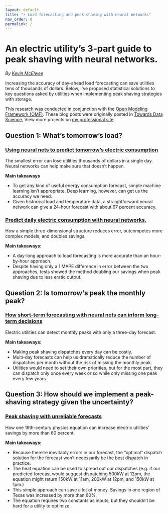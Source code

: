 ```yaml
---
layout: default
title: "⚡️ Load forecasting and peak shaving with neural networks"
nav_order: 0
permalink: /
---
```


# An electric utility’s 3-part guide to peak shaving with neural networks.

*By [Kevin McElwee](https://www.kmcelwee.com)*

Increasing the accuracy of day-ahead load forecasting can save utilities 
tens of thousands of dollars. Below, I've proposed statistical solutions to key questions asked
by utilities when implementing peak shaving strategies with storage.

This research was conducted in conjunction with the [Open Modeling Framework (OMF)](https://omf.coop/).
These blog posts were originally posted in [Towards Data Science.](https://towardsdatascience.com/an-electric-utilitys-3-part-guide-to-peak-shaving-with-neural-networks-de5c7752d946)
View more projects on [my professional site](https://www.kmcelwee.com/).

## Question 1: What’s tomorrow’s load?

### [Using neural nets to predict tomorrow’s electric consumption](simple-load-forecasting.html)
The smallest error can lose utilities thousands of dollars in a single day. Neural networks can help make sure that doesn’t happen.

**Main takeaways**

* To get any kind of useful energy consumption forecast, simple machine learning isn’t appropriate. Deep learning, however, can get us the accuracy we need.
* Given historical load and temperature data, a straightforward neural network can give a 24-hour forecast with about 97 percent accuracy.

### [Predict daily electric consumption with neural networks.](day-long-load-forecasting.html)
How a simple three-dimensional structure reduces error, outcompetes more complex models, and doubles savings.

**Main takeaways:**

* A day-long approach to load forecasting is more accurate than an hour-by-hour approach.
* Despite having only a 1 MAPE difference in error between the two approaches, tests showed the method doubling our savings when peak shaving due to less eratic output.


## Question 2: Is tomorrow's peak the monthly peak?

### [How short-term forecasting with neural nets can inform long-term decisions](predict-monthly-peak.html)

Electric utilities can detect monthly peaks with only a three-day forecast.

**Main takeaways:**

* Making peak shaving dispatches every day can be costly.
* Multi-day forecasts can help us dramatically reduce the number of dispatches per month without the risk of missing the monthly peak.
* Utilities would need to set their own priorities, but for the most part, they can dispatch only once every week or so while only missing one peak every few years.


## Question 3: How should we implement a peak-shaving strategy given the uncertainty?

### [Peak shaving with unreliable forecasts](calculate-uncertainty.html)
How one 19th-century physics equation can increase electric utilities’ savings by more than 60 percent.

**Main takeaways:**

* Because there’re inevitably errors in our forecast, the “optimal” dispatch solution for the forecast won’t necessarily be the best dispatch in practice.
* The heat equation can be used to spread out our dispatches (e.g. if our predicted forecast would suggest dispatching 500kW at 12pm, the equation might return 150kW at 11am, 200kW at 12pm, and 150kW at 1pm.)
* This simple approach can save a lot of money. Savings in one region of Texas was increased by more than 60%.
* The equation requires two constants as inputs, but they shouldn’t be hard for a utility to optimize.

